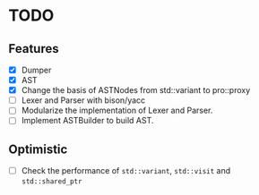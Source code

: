 # TODO

## Features

- [x] Dumper
- [x] AST
- [x] Change the basis of ASTNodes from std::variant to pro::proxy
- [ ] Lexer and Parser with bison/yacc
- [ ] Modularize the implementation of Lexer and Parser.
- [ ] Implement ASTBuilder to build AST.

## Optimistic

- [ ] Check the performance of `std::variant`, `std::visit` and `std::shared_ptr`